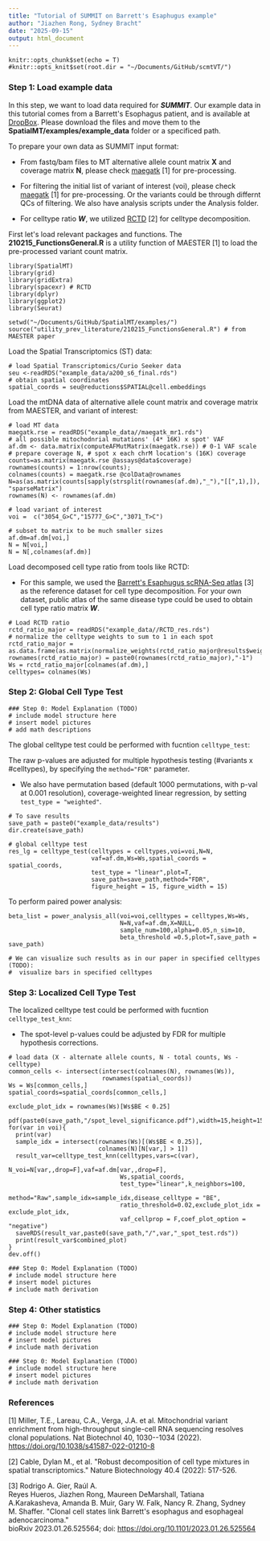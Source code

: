 ```yaml
---
title: "Tutorial of SUMMIT on Barrett's Esaphugus example"
author: "Jiazhen Rong, Sydney Bracht"
date: "2025-09-15"
output: html_document
---
```


```{r setup, include=FALSE}
knitr::opts_chunk$set(echo = T)
#knitr::opts_knit$set(root.dir = "~/Documents/GitHub/scmtVT/")
```

### Step 1: Load example data

In this step, we want to load data required for ***SUMMIT***. Our example data in this tutorial comes from a Barrett's Esophagus patient, and is available at [DropBox](https://www.dropbox.com/scl/fo/sx6tfijkkapsvo4036xhj/AB9NjFsN6yz5xYyz-CpAgKk?rlkey=kf6blkddohhd7gdr96q85kf21&st=sybpv5mx&dl=0). Please download the files and move them to the **SpatialMT/examples/example_data** folder or a specificed path.

To prepare your own data as SUMMIT input format:

-   From fastq/bam files to MT alternative allele count matrix **X** and coverage matrix **N**, please check [maegatk](https://github.com/caleblareau/maegatk) [1] for pre-processing.

-   For filtering the initial list of variant of interest (voi), please check [maegatk](https://github.com/caleblareau/maegatk) [1] for pre-processing. Or the variants could be through differnt QCs of filtering. We also have analysis scripts under the Analysis folder.

-   For celltype ratio ***W***, we utilized [RCTD](https://github.com/dmcable/spacexr) [2] for celltype decomposition.

First let's load relevant packages and functions. The **210215_FunctionsGeneral.R** is a utility function of MAESTER [1] to load the pre-processed variant count matrix.

```{r STEP1_lib, eval=F}
library(SpatialMT)
library(grid)
library(gridExtra)
library(spacexr) # RCTD
library(dplyr)
library(ggplot2)
library(Seurat)

setwd("~/Documents/GitHub/SpatialMT/examples/")
source("utility_prev_literature/210215_FunctionsGeneral.R") # from MAESTER paper
```

Load the Spatial Transcriptomics (ST) data:

```{r STEP1_load_ST_data, eval=F}
# load Spatial Transcriptomics/Curio Seeker data
seu <-readRDS("example_data/a200_s6_final.rds")
# obtain spatial coordinates
spatial_coords = seu@reductions$SPATIAL@cell.embeddings
```

Load the mtDNA data of alternative allele count matrix and coverage matrix from MAESTER, and variant of interest:

```{r STEP1_load_MT_data, eval=F}
# load MT data
maegatk.rse = readRDS("example_data//maegatk_mr1.rds")
# all possible mitochodnrial mutations' (4* 16K) x spot' VAF
af.dm <- data.matrix(computeAFMutMatrix(maegatk.rse)) # 0-1 VAF scale
# prepare coverage N, # spot x each chrM location's (16K) coverage
counts=as.matrix(maegatk.rse @assays@data$coverage)
rownames(counts) = 1:nrow(counts);
colnames(counts) = maegatk.rse @colData@rownames
N=as(as.matrix(counts[sapply(strsplit(rownames(af.dm),"_"),"[[",1),]), "sparseMatrix")
rownames(N) <- rownames(af.dm)

# load variant of interest
voi =  c("3054_G>C","15777_G>C","3071_T>C")

# subset to matrix to be much smaller sizes
af.dm=af.dm[voi,]
N = N[voi,]
N = N[,colnames(af.dm)]
```

Load decomposed cell type ratio from tools like RCTD:

-   For this sample, we used the [Barrett's Esaphugus scRNA-Seq atlas](https://www.biorxiv.org/content/10.1101/2023.01.26.525564v2) [3] as the reference dataset for cell type decomposition. For your own dataset, public atlas of the same disease type could be used to obtain cell type ratio matrix ***W***.

```{r STEP1_load_celltype_ratio, eval=F}
# Load RCTD ratio
rctd_ratio_major = readRDS("example_data//RCTD_res.rds")
# normalize the celltype weights to sum to 1 in each spot
rctd_ratio_major = as.data.frame(as.matrix(normalize_weights(rctd_ratio_major@results$weights))) 
rownames(rctd_ratio_major) = paste0(rownames(rctd_ratio_major),"-1")
Ws = rctd_ratio_major[colnames(af.dm),]
celltypes= colnames(Ws)
```

### Step 2: Global Cell Type Test

```{r model_overview_global, include=FALSE, eval=F}
### Step 0: Model Explanation (TODO)
# include model structure here
# insert model pictures
# add math descriptions
```

The global celltype test could be performed with fucntion `celltype_test`:

The raw p-values are adjusted for multiple hypothesis testing (#variants x #celltypes), by specifying the `method="FDR"` parameter.
-   We also have permutation based (default 1000 permutations, with p-val at 0.001 resolution), coverage-weighted linear regression, by setting ```test_type = "weighted"```.

```{r STEP2_test, eval=F}
# To save results
save_path = paste0("example_data/results")
dir.create(save_path)

# global celltype test
res_lg = celltype_test(celltypes = celltypes,voi=voi,N=N,
                       vaf=af.dm,Ws=Ws,spatial_coords = spatial_coords,
                       test_type = "linear",plot=T,
                       save_path=save_path,method="FDR",
                       figure_height = 15, figure_width = 15)
```

To perform paired power analysis:
```{r STEP2_beta, eval=F}
beta_list = power_analysis_all(voi=voi,celltypes = celltypes,Ws=Ws,
                               N=N,vaf=af.dm,X=NULL,
                               sample_num=100,alpha=0.05,n_sim=10,
                               beta_threshold =0.5,plot=T,save_path = save_path)
```


```{r STEP2_result_visualization, include=F,eval=F}
# We can visualize such results as in our paper in specified celltypes (TODO):
#  visualize bars in specified celltypes
```

### Step 3: Localized Cell Type Test

The localized celltype test could be performed with fucntion `celltype_test_knn`:

- The spot-level p-values could be adjusted by FDR for multiple hypothesis corrections.
```{r STEP3, eval=F}
# load data (X - alternate allele counts, N - total counts, Ws - celltype)
common_cells <- intersect(intersect(colnames(N), rownames(Ws)), 
                          rownames(spatial_coords))
Ws = Ws[common_cells,]
spatial_coords=spatial_coords[common_cells,]

exclude_plot_idx = rownames(Ws)[Ws$BE < 0.25]

pdf(paste0(save_path,"/spot_level_significance.pdf"),width=15,height=15)
for(var in voi){
  print(var)
  sample_idx = intersect(rownames(Ws)[(Ws$BE < 0.25)],
                         colnames(N)[N[var,] > 1])
  result_var=celltype_test_knn(celltypes,vars=c(var),
                               N_voi=N[var,,drop=F],vaf=af.dm[var,,drop=F],
                               Ws,spatial_coords,
                               test_type="linear",k_neighbors=100,
                               method="Raw",sample_idx=sample_idx,disease_celltype = "BE",
                               ratio_threshold=0.02,exclude_plot_idx = exclude_plot_idx,
                               vaf_cellprop = F,coef_plot_option = "negative")
  saveRDS(result_var,paste0(save_path,"/",var,"_spot_test.rds"))
  print(result_var$combined_plot)
}
dev.off()
```

```{r model_overview_local, include=FALSE, eval=F}
### Step 0: Model Explanation (TODO)
# include model structure here
# insert model pictures
# include math derivation
```

### Step 4: Other statistics

```{r step4,  eval=F}
### Step 0: Model Explanation (TODO)
# include model structure here
# insert model pictures
# include math derivation
```

```{r metric_overview_lisi_moran, include=FALSE, eval=F}
### Step 0: Model Explanation (TODO)
# include model structure here
# insert model pictures
# include math derivation
```

### References

[1] Miller, T.E., Lareau, C.A., Verga, J.A. et al. Mitochondrial variant enrichment from high-throughput single-cell RNA sequencing resolves clonal populations. Nat Biotechnol 40, 1030--1034 (2022). <https://doi.org/10.1038/s41587-022-01210-8>

[2] Cable, Dylan M., et al. "Robust decomposition of cell type mixtures in spatial transcriptomics." Nature Biotechnology 40.4 (2022): 517-526.

[3] Rodrigo A. Gier, Raúl A. Reyes Hueros, Jiazhen Rong, Maureen DeMarshall, Tatiana A.Karakasheva, Amanda B. Muir, Gary W. Falk, Nancy R. Zhang, Sydney M. Shaffer. "Clonal cell states link Barrett's esophagus and esophageal adenocarcinoma." bioRxiv 2023.01.26.525564; doi: <https://doi.org/10.1101/2023.01.26.525564>
